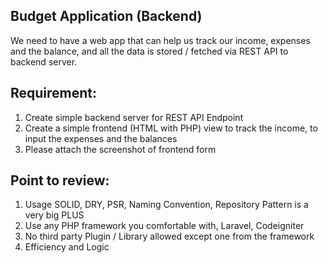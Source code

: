 ## Budget Application (Backend)
We need to have a web app that can help us track our income, expenses and the balance,
and all the data is stored / fetched via REST API to backend server.

## Requirement:
1. Create simple backend server for REST API Endpoint
2. Create a simple frontend (HTML with PHP) view to track the income, to input the
expenses and the balances
3. Please attach the screenshot of frontend form

## Point to review:
1. Usage SOLID, DRY, PSR, Naming Convention, Repository Pattern is a very big PLUS
2. Use any PHP framework you comfortable with, Laravel, Codeigniter
3. No third party Plugin / Library allowed except one from the framework
4. Efficiency and Logic
